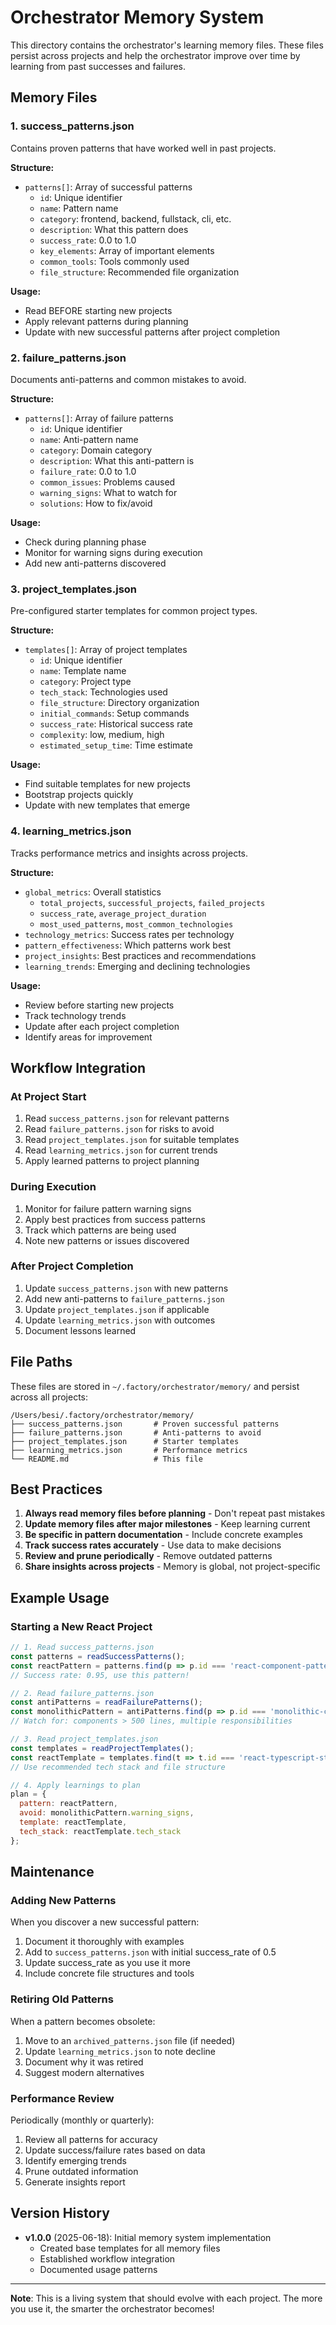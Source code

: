 # Orchestrator Memory System

This directory contains the orchestrator's learning memory files. These files persist across projects and help the orchestrator improve over time by learning from past successes and failures.

## Memory Files

### 1. success_patterns.json
Contains proven patterns that have worked well in past projects.

**Structure:**
- `patterns[]`: Array of successful patterns
  - `id`: Unique identifier
  - `name`: Pattern name
  - `category`: frontend, backend, fullstack, cli, etc.
  - `description`: What this pattern does
  - `success_rate`: 0.0 to 1.0
  - `key_elements`: Array of important elements
  - `common_tools`: Tools commonly used
  - `file_structure`: Recommended file organization

**Usage:**
- Read BEFORE starting new projects
- Apply relevant patterns during planning
- Update with new successful patterns after project completion

### 2. failure_patterns.json
Documents anti-patterns and common mistakes to avoid.

**Structure:**
- `patterns[]`: Array of failure patterns
  - `id`: Unique identifier
  - `name`: Anti-pattern name
  - `category`: Domain category
  - `description`: What this anti-pattern is
  - `failure_rate`: 0.0 to 1.0
  - `common_issues`: Problems caused
  - `warning_signs`: What to watch for
  - `solutions`: How to fix/avoid

**Usage:**
- Check during planning phase
- Monitor for warning signs during execution
- Add new anti-patterns discovered

### 3. project_templates.json
Pre-configured starter templates for common project types.

**Structure:**
- `templates[]`: Array of project templates
  - `id`: Unique identifier
  - `name`: Template name
  - `category`: Project type
  - `tech_stack`: Technologies used
  - `file_structure`: Directory organization
  - `initial_commands`: Setup commands
  - `success_rate`: Historical success rate
  - `complexity`: low, medium, high
  - `estimated_setup_time`: Time estimate

**Usage:**
- Find suitable templates for new projects
- Bootstrap projects quickly
- Update with new templates that emerge

### 4. learning_metrics.json
Tracks performance metrics and insights across projects.

**Structure:**
- `global_metrics`: Overall statistics
  - `total_projects`, `successful_projects`, `failed_projects`
  - `success_rate`, `average_project_duration`
  - `most_used_patterns`, `most_common_technologies`
- `technology_metrics`: Success rates per technology
- `pattern_effectiveness`: Which patterns work best
- `project_insights`: Best practices and recommendations
- `learning_trends`: Emerging and declining technologies

**Usage:**
- Review before starting new projects
- Track technology trends
- Update after each project completion
- Identify areas for improvement

## Workflow Integration

### At Project Start
1. Read `success_patterns.json` for relevant patterns
2. Read `failure_patterns.json` for risks to avoid
3. Read `project_templates.json` for suitable templates
4. Read `learning_metrics.json` for current trends
5. Apply learned patterns to project planning

### During Execution
1. Monitor for failure pattern warning signs
2. Apply best practices from success patterns
3. Track which patterns are being used
4. Note new patterns or issues discovered

### After Project Completion
1. Update `success_patterns.json` with new patterns
2. Add new anti-patterns to `failure_patterns.json`
3. Update `project_templates.json` if applicable
4. Update `learning_metrics.json` with outcomes
5. Document lessons learned

## File Paths

These files are stored in `~/.factory/orchestrator/memory/` and persist across all projects:

```
/Users/besi/.factory/orchestrator/memory/
├── success_patterns.json       # Proven successful patterns
├── failure_patterns.json       # Anti-patterns to avoid
├── project_templates.json      # Starter templates
├── learning_metrics.json       # Performance metrics
└── README.md                   # This file
```

## Best Practices

1. **Always read memory files before planning** - Don't repeat past mistakes
2. **Update memory files after major milestones** - Keep learning current
3. **Be specific in pattern documentation** - Include concrete examples
4. **Track success rates accurately** - Use data to make decisions
5. **Review and prune periodically** - Remove outdated patterns
6. **Share insights across projects** - Memory is global, not project-specific

## Example Usage

### Starting a New React Project

```javascript
// 1. Read success_patterns.json
const patterns = readSuccessPatterns();
const reactPattern = patterns.find(p => p.id === 'react-component-pattern');
// Success rate: 0.95, use this pattern!

// 2. Read failure_patterns.json
const antiPatterns = readFailurePatterns();
const monolithicPattern = antiPatterns.find(p => p.id === 'monolithic-component-pattern');
// Watch for: components > 500 lines, multiple responsibilities

// 3. Read project_templates.json
const templates = readProjectTemplates();
const reactTemplate = templates.find(t => t.id === 'react-typescript-starter');
// Use recommended tech stack and file structure

// 4. Apply learnings to plan
plan = {
  pattern: reactPattern,
  avoid: monolithicPattern.warning_signs,
  template: reactTemplate,
  tech_stack: reactTemplate.tech_stack
};
```

## Maintenance

### Adding New Patterns
When you discover a new successful pattern:
1. Document it thoroughly with examples
2. Add to `success_patterns.json` with initial success_rate of 0.5
3. Update success_rate as you use it more
4. Include concrete file structures and tools

### Retiring Old Patterns
When a pattern becomes obsolete:
1. Move to an `archived_patterns.json` file (if needed)
2. Update `learning_metrics.json` to note decline
3. Document why it was retired
4. Suggest modern alternatives

### Performance Review
Periodically (monthly or quarterly):
1. Review all patterns for accuracy
2. Update success/failure rates based on data
3. Identify emerging trends
4. Prune outdated information
5. Generate insights report

## Version History

- **v1.0.0** (2025-06-18): Initial memory system implementation
  - Created base templates for all memory files
  - Established workflow integration
  - Documented usage patterns

---

**Note**: This is a living system that should evolve with each project. The more you use it, the smarter the orchestrator becomes!
